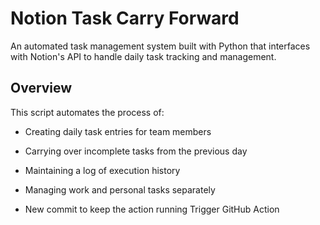 # Notion Task Carry Forward

An automated task management system built with Python that interfaces with Notion's API to handle daily task tracking and management.

## Overview

This script automates the process of:
- Creating daily task entries for team members
- Carrying over incomplete tasks from the previous day
- Maintaining a log of execution history
- Managing work and personal tasks separately

- New commit to keep the action running
Trigger GitHub Action
